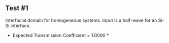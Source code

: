 ## Test #1

Interfacial domain for homogeneous systems. Input is a half-wave for an Si-Si interface.

* Expected Transmission Coefficient = 1.0000 *
